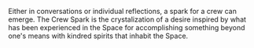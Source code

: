 Either in conversations or individual reflections, a spark for a crew can emerge. The Crew Spark is the crystalization of a desire inspired by what has been experienced in the Space for accomplishing something beyond one's means with kindred spirits that inhabit the Space.